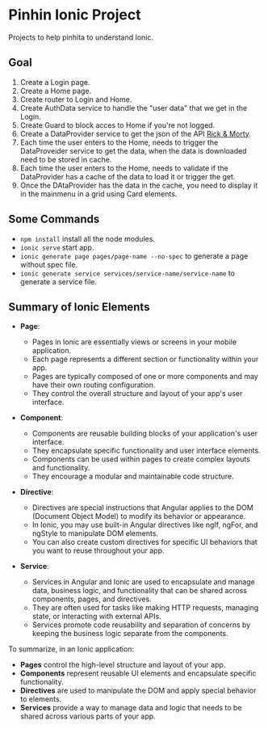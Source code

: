 # Pinhin Ionic Project
Projects to help pinhita to understand Ionic.

## Goal
1. Create a Login page.
2. Create a Home page.
3. Create router to Login and Home.
4. Create AuthData service to handle the "user data" that we get in the Login.
5. Create Guard to block acces to Home if you're not logged.
6. Create a DataProvider service to get the json of the API [Rick & Morty](https://rickandmortyapi.com/documentation/#rest).
7. Each time the user enters to the Home, needs to trigger the DataProveider service to get the data, when the data is downloaded need to be stored in cache.
8. Each time the user enters to the Home, needs to validate if the DataProvider has a cache of the data to load it or trigger the get.
9. Once the DAtaProvider has the data in the cache, you need to display it in the mainmenu in a grid using Card elements.

## Some Commands
- `npm install` install all the node modules.
- `ionic serve` start app.
- `ionic generate page pages/page-name --no-spec` to generate a page without spec file.
- `ionic generate service services/service-name/service-name` to generate a service file.


## Summary of Ionic Elements
- **Page**:
  - Pages in Ionic are essentially views or screens in your mobile application.
  - Each page represents a different section or functionality within your app.
  - Pages are typically composed of one or more components and may have their own routing configuration.
  - They control the overall structure and layout of your app's user interface.

- **Component**:
  - Components are reusable building blocks of your application's user interface.
  - They encapsulate specific functionality and user interface elements.
  - Components can be used within pages to create complex layouts and functionality.
  - They encourage a modular and maintainable code structure.

- **Directive**:
  - Directives are special instructions that Angular applies to the DOM (Document Object Model) to modify its behavior or appearance.
  - In Ionic, you may use built-in Angular directives like ngIf, ngFor, and ngStyle to manipulate DOM elements.
  - You can also create custom directives for specific UI behaviors that you want to reuse throughout your app.

- **Service**:
  - Services in Angular and Ionic are used to encapsulate and manage data, business logic, and functionality that can be shared across components, pages, and directives.
  - They are often used for tasks like making HTTP requests, managing state, or interacting with external APIs.
  - Services promote code reusability and separation of concerns by keeping the business logic separate from the components.

To summarize, in an Ionic application:
- **Pages** control the high-level structure and layout of your app.
- **Components** represent reusable UI elements and encapsulate specific functionality.
- **Directives** are used to manipulate the DOM and apply special behavior to elements.
- **Services** provide a way to manage data and logic that needs to be shared across various parts of your app.